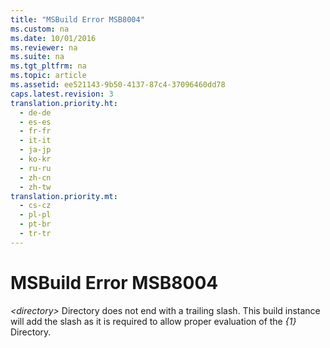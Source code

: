 ```yaml
---
title: "MSBuild Error MSB8004"
ms.custom: na
ms.date: 10/01/2016
ms.reviewer: na
ms.suite: na
ms.tgt_pltfrm: na
ms.topic: article
ms.assetid: ee521143-9b50-4137-87c4-37096460dd78
caps.latest.revision: 3
translation.priority.ht: 
  - de-de
  - es-es
  - fr-fr
  - it-it
  - ja-jp
  - ko-kr
  - ru-ru
  - zh-cn
  - zh-tw
translation.priority.mt: 
  - cs-cz
  - pl-pl
  - pt-br
  - tr-tr
---
```

# MSBuild Error MSB8004
*<directory\>* Directory does not end with a trailing slash.  This build instance will add the slash as it is required to allow proper evaluation of the *{1}* Directory.